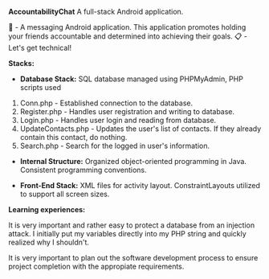 <b>AccountabilityChat</b>
A full-stack Android application.

🤔 - A messaging Android application. This application promotes holding your friends accountable and determined into achieving their goals. 
📋 - Let's get technical!

<b>Stacks:</b>

- <b>Database Stack:</b> SQL database managed using PHPMyAdmin, PHP scripts used  
1) Conn.php - Established connection to the database.  
2) Register.php - Handles user registration and writing to database.  
3) Login.php - Handles user login and reading from database.  
4) UpdateContacts.php - Updates the user's list of contacts. If they already contain this contact, do nothing.  
5) Search.php - Search for the logged in user's information.  

- <b>Internal Structure:</b> Organized object-oriented programming in Java. Consistent programming conventions.

- <b>Front-End Stack:</b> XML files for activity layout. ConstraintLayouts utilized to support all screen sizes.

<b>Learning experiences:</b>

It is very important and rather easy to protect a database from an injection attack. I initially put my variables directly into my PHP string and quickly realized why I shouldn't.

It is very important to plan out the software development process to ensure project completion with the appropiate requirements.
